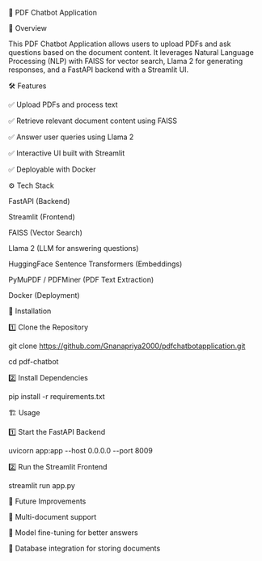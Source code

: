 📄 PDF Chatbot Application



🚀 Overview


This PDF Chatbot Application allows users to upload PDFs and ask questions based on the document content. It leverages Natural Language Processing (NLP) with FAISS for vector search, Llama 2 for generating responses, and a FastAPI backend with a Streamlit UI.

🛠️ Features


✅ Upload PDFs and process text

✅ Retrieve relevant document content using FAISS

✅ Answer user queries using Llama 2

✅ Interactive UI built with Streamlit

✅ Deployable with Docker


⚙️ Tech Stack


FastAPI (Backend)

Streamlit (Frontend)

FAISS (Vector Search)

Llama 2 (LLM for answering questions)

HuggingFace Sentence Transformers (Embeddings)

PyMuPDF / PDFMiner (PDF Text Extraction)

Docker (Deployment)


🔧 Installation


1️⃣ Clone the Repository

git clone https://github.com/Gnanapriya2000/pdfchatbotapplication.git

cd pdf-chatbot

2️⃣ Install Dependencies

pip install -r requirements.txt  

🏗️ Usage


1️⃣ Start the FastAPI Backend

uvicorn app:app --host 0.0.0.0 --port 8009

2️⃣ Run the Streamlit Frontend

streamlit run app.py

🔗 Future Improvements

🚀 Multi-document support

🚀 Model fine-tuning for better answers

🚀 Database integration for storing documents




